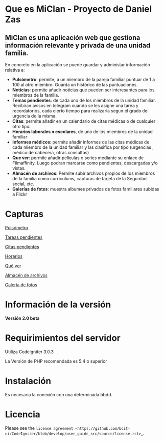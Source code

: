 Que es MiClan - Proyecto de Daniel Zas
==========
MiClan es una aplicación web que gestiona información relevante y privada de una unidad familia.
--------------------


En concreto en la aplicación se puede guardar y administar información relativa a:

* **Pulsómetro**: permite, a un miembro de la pareja familiar puntuar de 1 a 100 al otro miembro. Guarda un histórico de las puntuaciones.
* **Noticias**: permite añadir noticias que pueden ser interesantes para los miembros de la familia.
* **Temas pendientes**: de cada uno de los miembros de la unidad familiar. Recibiran avisos en telegram cuando se les asigne una tarea y recordatorios, cada cierto tiempo para realizarla segun el grado de urgencia de la misma.
* **Citas**: permite añadir en un calendario de citas médicas o de cualquier otro tipo.
* **Horarios laborales o escolares**, de uno de los miembros de la unidad familiar
* **Informes médicos**: permite añadir informes de las citas médicas de cada miembro de la unidad familiar y las clasifica por tipo (urgencias , médico de cabecera, otras consultas)
* **Que ver**: permite añadir películas o series mediante su enlace de Filmaffinity. Luego podran marcarse como pendientes, descargadas y/o vistas.
* **Almacén de archivos**: Permite subir archivos propios de los miembros de la familia como curriculums, capturas de tarjeta de la Segurdad social, etc.
* **Galerías de fotos**: muestra albumes privados de fotos familiares subidas a Flickr



Capturas
==========


<a target="_blank" href="https://i.imgur.com/eODN3dC.jpg"> Pulsómetro</a>

<a target="_blank" href="https://i.imgur.com/k0Itj9l.jpg"> Tareas pendientes</a>

<a target="_blank" href="https://i.imgur.com/UWHnUBN.jpg"> Citas pendientes</a>

<a target="_blank" href="https://i.imgur.com/JSHoSwJ.jpg"> Horarios</a>

<a target="_blank" href="https://i.imgur.com/FZKCpyr.jpg"> Qué ver</a>

<a target="_blank" href="https://i.imgur.com/wIJo1Fm.jpg"> Almacén de archivos</a>

<a target="_blank" href="https://i.imgur.com/IHZTonT.jpg"> Galería de fotos</a>






Información de la versión
==========


**Versión 2.0 beta**


Requirimientos del servidor
==========

Utiliza Codeigniter 3.0.3 

La Versión de PHP recomendada es 5.4 o superior


Instalación
==========

Es necesaria la conexión con una determinada bbdd. 



Licencia
==========


Please see the `license
agreement <https://github.com/bcit-ci/CodeIgniter/blob/develop/user_guide_src/source/license.rst>`_.


